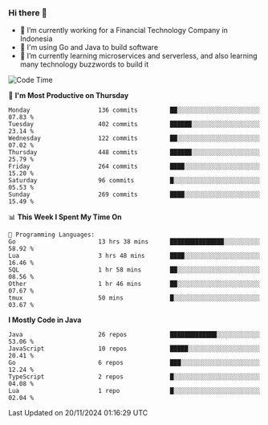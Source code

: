 ### Hi there 👋

<!--
**mazzama/mazzama** is a ✨ _special_ ✨ repository because its `README.md` (this file) appears on your GitHub profile.

Here are some ideas to get you started:

- 🔭 I’m currently working on ...
- 🌱 I’m currently learning ...
- 👯 I’m looking to collaborate on ...
- 🤔 I’m looking for help with ...
- 💬 Ask me about ...
- 📫 How to reach me: ...
- 😄 Pronouns: ...
- ⚡ Fun fact: ...
-->

- 🔭 I’m currently working for a Financial Technology Company in Indonesia
- :gun: I'm using Go and Java to build software
- 🌱 I’m currently learning microservices and serverless, and also learning many technology buzzwords to build it

<!--START_SECTION:waka-->
![Code Time](http://img.shields.io/badge/Code%20Time-3%2C659%20hrs%2024%20mins-blue)

📅 **I'm Most Productive on Thursday** 

```text
Monday                   136 commits         ██░░░░░░░░░░░░░░░░░░░░░░░   07.83 % 
Tuesday                  402 commits         ██████░░░░░░░░░░░░░░░░░░░   23.14 % 
Wednesday                122 commits         ██░░░░░░░░░░░░░░░░░░░░░░░   07.02 % 
Thursday                 448 commits         ██████░░░░░░░░░░░░░░░░░░░   25.79 % 
Friday                   264 commits         ████░░░░░░░░░░░░░░░░░░░░░   15.20 % 
Saturday                 96 commits          █░░░░░░░░░░░░░░░░░░░░░░░░   05.53 % 
Sunday                   269 commits         ████░░░░░░░░░░░░░░░░░░░░░   15.49 % 
```


📊 **This Week I Spent My Time On** 

```text
💬 Programming Languages: 
Go                       13 hrs 38 mins      ███████████████░░░░░░░░░░   58.92 % 
Lua                      3 hrs 48 mins       ████░░░░░░░░░░░░░░░░░░░░░   16.46 % 
SQL                      1 hr 58 mins        ██░░░░░░░░░░░░░░░░░░░░░░░   08.56 % 
Other                    1 hr 46 mins        ██░░░░░░░░░░░░░░░░░░░░░░░   07.67 % 
tmux                     50 mins             █░░░░░░░░░░░░░░░░░░░░░░░░   03.67 % 
```

**I Mostly Code in Java** 

```text
Java                     26 repos            █████████████░░░░░░░░░░░░   53.06 % 
JavaScript               10 repos            █████░░░░░░░░░░░░░░░░░░░░   20.41 % 
Go                       6 repos             ███░░░░░░░░░░░░░░░░░░░░░░   12.24 % 
TypeScript               2 repos             █░░░░░░░░░░░░░░░░░░░░░░░░   04.08 % 
Lua                      1 repo              █░░░░░░░░░░░░░░░░░░░░░░░░   02.04 % 
```




 Last Updated on 20/11/2024 01:16:29 UTC
<!--END_SECTION:waka-->

